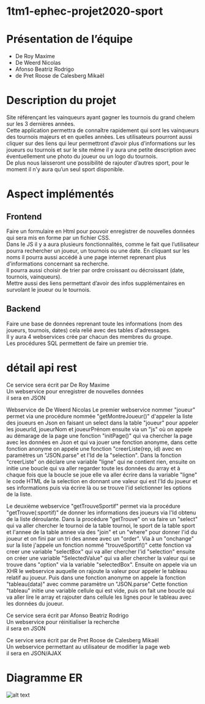 # 1tm1-ephec-projet2020-sport 
# Présentation de l’équipe
- De Roy Maxime 
- De Weerd Nicolas
- Afonso Beatriz Rodrigo
- de Pret Roose de Calesberg Mikaël
# Description du projet
Site référençant les vainqueurs ayant gagner les tournois du grand chelem sur les 3 dernières années.  
Cette application permettra de connaître rapidement qui sont les vainqueurs des tournois majeurs et en quelles années. Les utilisateurs pourront aussi cliquer sur des liens qui leur permettront d’avoir plus d’informations sur les joueurs ou tournois et sur le site même il y aura une petite description avec éventuellement une photo du joueur ou un logo du tournois.  
De plus nous laisseront une possibilité de rajouter d’autres sport, pour le moment il n’y aura qu’un seul sport disponible.




# Aspect implémentés
 ## Frontend

Faire un formulaire en Html pour pouvoir enregistrer de nouvelles données qui sera mis en forme par un fichier CSS.  
Dans le JS il y a aura plusieurs fonctionnalités, comme le fait que l’utilisateur pourra rechercher un joueur, un tournois ou une date. En cliquant sur les noms il pourra aussi accédé à une page internet reprenant plus d’informations concernant sa recherche.  
Il pourra aussi choisir de trier par ordre croissant ou décroissant (date, tournois, vainqueurs).  
Mettre aussi des liens permettant d’avoir des infos supplémentaires en survolant le joueur ou le tournois.  

## Backend
	
Faire une base de données reprenant toute les informations (nom des joueurs, tournois, dates) cela relié avec des tables d'adressages.  
Il y aura 4 webservices crée par chacun des membres du groupe.  
Les procédures SQL permettent de faire un premier trie.  

# détail api rest
Ce service sera écrit par De Roy Maxime  
Un webservice pour enregistrer de nouvelles données  
il sera en JSON

Webservice de De Weerd Nicolas
Le premier webservice nommer "joueur" permet via une procédure nommée "getMontreJoueur()"
d'appeler la liste des joueurs en Json en faisant un select dans la table "joueur" 
pour appeler les joueurId, joueurNom et joueurPrénom
ensuite via un "js" où on appele au démarage de la page une fonction "initPage()"
qui va chercher la page avec les données en Json et qui va jouer une fonction anonyme,
dans cette fonction anonyme on appele une fonction "creerListe(rep, id) avec en paramètres
un "JSON.parse" et l'Id de la "selection".
Dans la fonction "creerListe" on déclare une variable "ligne" qui ne contient rien,
ensuite on initie une boucle qui va aller regarder toute les données du array
et à chaque fois que la boucle se joue elle va aller écrire dans la variable "ligne" le code HTML
de la selection en donnant une valeur qui est l'Id du joueur et ses informations
puis via écrire là ou se trouve l'id selctionner les options de la liste.


Le deuxième webservice "getTrouveSportif" permet via la procédure "getTrouve(:sportif)"
de donner les informations des joueurs via l'Id obtenu de la liste déroulante.
Dans la procédure "getTrouve" on va faire un "select" qui va aller chercher
le tournoi de la table tournoi, le sport de la table sport et l'annee de la table annee
via des "join" et un "where" pour donner l'id du joueur et on fini par un tri des annee
avec un "order".
Via à un "onchange" sur la liste j'appele un fonction nommé "trouveSportif()"
cette fonction va creer une variable "selectBox" qui va aller chercher l'id "selection"
ensuite on créer une variable "SelectedValue" qui va aller chercher la valeur qui se trouve dans "option"
via la variable "selectedBox".
Ensuite on appele via un XHR le webservice auquelle on rajoute la valeur pour appeler le tableau relatif au joueur.
Puis dans une fonction anonyme on appele la fonction "tableau(data)" avec comme paramètre un "JSON.parse"
Cette fonction "tableau" initie une variable cellule qui est vide,
puis on fait une boucle qui va aller lire le array et rajouter dans cellule les lignes pour le tableau avec les données du joueur. 

Ce service sera écrit par Afonso Beatriz Rodrigo  
Un webservice pour réinitialiser la recherche  
il sera en JSON

Ce service sera écrit par de Pret Roose de Calesberg Mikaël  
Un webservice permettant au utilisateur de modifier la page web  
il sera en JSON/AJAX

# Diagramme ER

![alt text](https://github.com/de-Pret-Mikael/1tm1-ephec-projet2020-sport/blob/master/frontend/img/table.PNG) 
